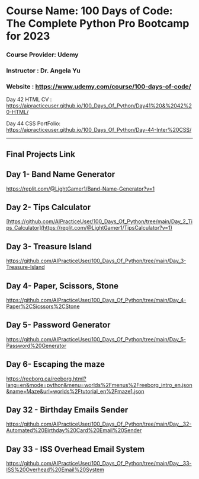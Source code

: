 # Course Name: 100 Days of Code: The Complete Python Pro Bootcamp for 2023
### Course Provider: Udemy
### Instructor : Dr. Angela Yu
### Website : https://www.udemy.com/course/100-days-of-code/

Day 42 HTML CV : https://aipracticeuser.github.io/100_Days_Of_Python/Day41%20&%2042%20-HTML/

Day 44 CSS PortFolio: https://aipracticeuser.github.io/100_Days_Of_Python/Day-44-Inter%20CSS/

-------------------------------------------------------------------------------------------------------------------------------------
## Final Projects Link
## Day 1- Band Name Generator
https://replit.com/@LightGamer1/Band-Name-Generator?v=1

## Day 2- Tips Calculator 
[https://github.com/AIPracticeUser/100_Days_Of_Python/tree/main/Day_2_Tips_Calculator](https://replit.com/@LightGamer1/TipsCalculator?v=1)

## Day 3- Treasure Island
https://github.com/AIPracticeUser/100_Days_Of_Python/tree/main/Day_3-Treasure-Island

## Day 4- Paper, Scissors, Stone
https://github.com/AIPracticeUser/100_Days_Of_Python/tree/main/Day_4-Paper%2CSicssors%2CStone

## Day 5- Password Generator
https://github.com/AIPracticeUser/100_Days_Of_Python/tree/main/Day_5-Password%20Generator

## Day 6- Escaping the maze
https://reeborg.ca/reeborg.html?lang=en&mode=python&menu=worlds%2Fmenus%2Freeborg_intro_en.json&name=Maze&url=worlds%2Ftutorial_en%2Fmaze1.json

## Day 32 - Birthday Emails Sender
https://github.com/AIPracticeUser/100_Days_Of_Python/tree/main/Day__32-Automated%20Birthday%20Card%20Email%20Sender

## Day 33 - ISS Overhead Email System
https://github.com/AIPracticeUser/100_Days_Of_Python/tree/main/Day__33-ISS%20Overhead%20Email%20System
